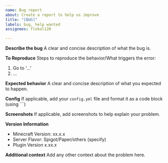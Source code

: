 ```yaml
---
name: Bug report
about: Create a report to help us improve
title: "[BUG]"
labels: bug, help wanted
assignees: flokol120

---
```


**Describe the bug**
A clear and concise description of what the bug is.

**To Reproduce**
Steps to reproduce the behavior/What triggers the error:
1. Go to '...'
2. ...

**Expected behavior**
A clear and concise description of what you expected to happen.

**Config**
If applicable, add your `config.yml` file and format it as a code block (using ```)

**Screenshots**
If applicable, add screenshots to help explain your problem.

**Version Information**
- Minecraft Version: xx.x.x
- Server Flavor: Spigot/Paper/others (specify)
- Plugin Version x.xx.x

**Additional context**
Add any other context about the problem here.
